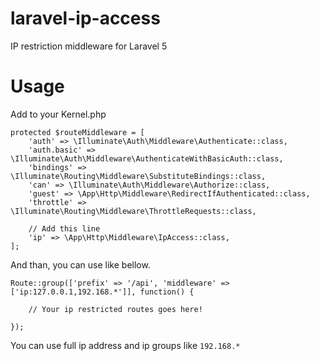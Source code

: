 # laravel-ip-access
IP restriction middleware for Laravel 5

# Usage

Add to your Kernel.php

```
protected $routeMiddleware = [
	'auth' => \Illuminate\Auth\Middleware\Authenticate::class,
	'auth.basic' => \Illuminate\Auth\Middleware\AuthenticateWithBasicAuth::class,
	'bindings' => \Illuminate\Routing\Middleware\SubstituteBindings::class,
	'can' => \Illuminate\Auth\Middleware\Authorize::class,
	'guest' => \App\Http\Middleware\RedirectIfAuthenticated::class,
	'throttle' => \Illuminate\Routing\Middleware\ThrottleRequests::class,
	
	// Add this line
	'ip' => \App\Http\Middleware\IpAccess::class,
];
```

And than, you can use like bellow.

```
Route::group(['prefix' => '/api', 'middleware' => ['ip:127.0.0.1,192.168.*']], function() {
	
	// Your ip restricted routes goes here!
	
});
```

You can use full ip address and ip groups like `192.168.*`

